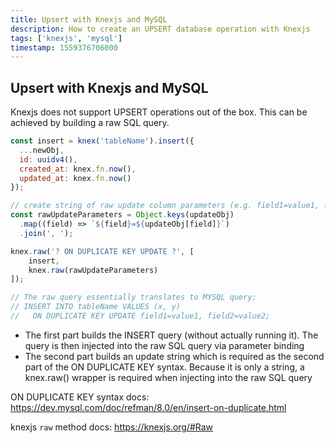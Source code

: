 ```yaml
---
title: Upsert with Knexjs and MySQL
description: How to create an UPSERT database operation with Knexjs
tags: ['knexjs', 'mysql']
timestamp: 1559376706000
---
```


## Upsert with Knexjs and MySQL

Knexjs does not support UPSERT operations out of the box. This can be achieved by building a raw SQL query.

```js
const insert = knex('tableName').insert({
  ...newObj,
  id: uuidv4(),
  created_at: knex.fn.now(),
  updated_at: knex.fn.now()
});

// create string of raw update column parameters (e.g. field1=value1, field2=value2)
const rawUpdateParameters = Object.keys(updateObj)
  .map((field) => `${field}=${updateObj[field]}`)
  .join(', ');

knex.raw('? ON DUPLICATE KEY UPDATE ?', [
    insert,
    knex.raw(rawUpdateParameters)
]);

// The raw query essentially translates to MYSQL query:
// INSERT INTO tableName VALUES (x, y)
//   ON DUPLICATE KEY UPDATE field1=value1, field2=value2;
```

* The first part builds the INSERT query (without actually running it). The query is then injected into the raw SQL query via parameter binding
* The second part builds an update string which is required as the second part of the ON DUPLICATE KEY syntax. Because it is only a string, a knex.raw() wrapper is required when injecting into the raw SQL query

ON DUPLICATE KEY syntax docs: <https://dev.mysql.com/doc/refman/8.0/en/insert-on-duplicate.html>

knexjs `raw` method docs: <https://knexjs.org/#Raw>

<PostDate />
<PageTags />
